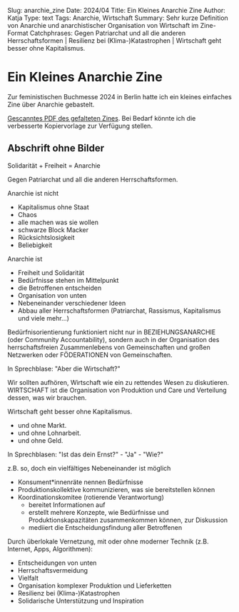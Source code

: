Slug: anarchie_zine
Date: 2024/04
Title: Ein Kleines Anarchie Zine
Author: Katja
Type: text
Tags: Anarchie, Wirtschaft
Summary: Sehr kurze Definition von Anarchie und anarchistischer Organisation von Wirtschaft im Zine-Format
Catchphrases: Gegen Patriarchat und all die anderen Herrschaftsformen | Resilienz bei (Klima-)Katastrophen | Wirtschaft geht besser ohne Kapitalismus.


# Ein Kleines Anarchie Zine

Zur feministischen Buchmesse 2024 in Berlin hatte ich ein kleines einfaches Zine über Anarchie gebastelt.

[Gescanntes PDF des gefalteten Zines](/documents/anarchie_zine.pdf). Bei Bedarf könnte ich die verbesserte Kopiervorlage zur Verfügung stellen.

## Abschrift ohne Bilder

Solidarität + Freiheit = Anarchie

Gegen Patriarchat und all die anderen Herrschaftsformen.

Anarchie ist nicht

* Kapitalismus ohne Staat
* Chaos
* alle machen was sie wollen
* schwarze Block Macker
* Rücksichtslosigkeit
* Beliebigkeit

Anarchie ist

* Freiheit und Solidarität
* Bedürfnisse stehen im Mittelpunkt
* die Betroffenen entscheiden
* Organisation von unten
* Nebeneinander verschiedener Ideen
* Abbau aller Herrschaftsformen (Patriarchat, Rassismus, Kapitalismus und viele mehr...)

Bedürfnisorientierung funktioniert nicht nur in BEZIEHUNGSANARCHIE (oder Community Accountability),
sondern auch in der Organisation des herrschaftsfreien Zusammenlebens von Gemeinschaften und großen Netzwerken oder FÖDERATIONEN von Gemeinschaften.

In Sprechblase: "Aber die Wirtschaft?"

Wir sollten aufhören, Wirtschaft wie ein zu rettendes Wesen zu diskutieren.
WIRTSCHAFT ist die Organisation von Produktion und Care und Verteilung dessen, was wir brauchen.

Wirtschaft geht besser ohne Kapitalismus.

* und ohne Markt.
* und ohne Lohnarbeit.
* und ohne Geld.

In Sprechblasen: "Ist das dein Ernst?" - "Ja" - "Wie?"

z.B. so, doch ein vielfältiges Nebeneinander ist möglich

* Konsument\*innenräte nennen Bedürfnisse
* Produktionskollektive kommunizieren, was sie bereitstellen können
* Koordinationskomitee (rotierende Verantwortung)
    * bereitet Informationen auf
    * erstellt mehrere Konzepte, wie Bedürfnisse und Produktionskapazitäten zusammenkommen können, zur Diskussion
    * mediiert die Entscheidungsfindung aller Betroffenen

Durch überlokale Vernetzung, mit oder ohne moderner Technik (z.B. Internet, Apps, Algorithmen):

* Entscheidungen von unten
* Herrschaftsvermeidung
* Vielfalt
* Organisation komplexer Produktion und Lieferketten
* Resilienz bei (Klima-)Katastrophen
* Solidarische Unterstützung und Inspiration





